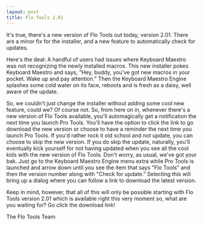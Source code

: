 ```yaml
---
layout: post
title: Flo Tools 2.01
---
```


It's true, there's a new version of Flo Tools out today, version 2.01. There are a minor fix for the installer, and a new feature to automatically check for updates.
<!--more-->

Here's the deal: A handful of users had issues where Keyboard Maestro was not recognizing the newly installed macros. This new installer pokes Keyboard Maestro and says, "Hey, buddy, you've got new macros in your pocket. Wake up and pay attention." Then the Keyboard Maestro Engine splashes some cold water on its face, reboots and is fresh as a daisy, well aware of the update.

So, we couldn't just change the installer without adding some cool new feature, could we? Of course not. So, from here on in, whenever there's a new version of Flo Tools available, you'll automagically get a notification the next time you launch Pro Tools. You'll have the option to click the link to go download the new version or choose to have a reminder the next time you launch Pro Tools. If you'd rather rock it old school and not update, you can choose to skip the new version. If you do skip the update, naturally, you'll eventually kick yourself for not having updated when you see all the cool kids with the new version of Flo Tools. Don't worry, as usual, we've got your bak. Just go to the Keyboard Maestro Engine menu extra while Pro Tools is launched and arrow down until you see the item that says "Flo Tools" and then the version number along with "Check for update." Selecting this will bring up a dialog where you can follow a link to download the latest version.

Keep in mind, however, that all of this will only be possible starting with Flo Tools version 2.01 which is available right this very moment so, what are you waiting for? Go click the download link!

The Flo Tools Team